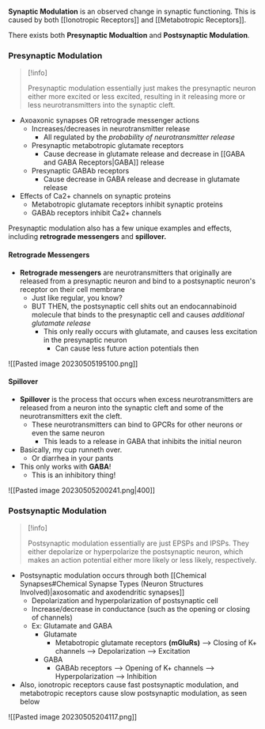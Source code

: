 **Synaptic Modulation** is an observed change in synaptic functioning. This is caused by both [[Ionotropic Receptors]] and [[Metabotropic Receptors]]. 

There exists both **Presynaptic Modualtion** and **Postsynaptic Modulation**.

### Presynaptic Modulation

> [!info]
> 
> Presynaptic modulation essentially just makes the presynaptic neuron either more excited or less excited, resulting in it releasing more or less neurotransmitters into the synaptic cleft.

- Axoaxonic synapses OR retrograde messenger actions
	- Increases/decreases in neurotransmitter release
		- All regulated by the *probability of neurotransmitter release*
	- Presynaptic metabotropic glutamate receptors
		- Cause decrease in glutamate release and decrease in [[GABA and GABA Receptors|GABA]] release
	- Presynaptic GABAb receptors
		- Cause decrease in GABA release and decrease in glutamate release
- Effects of Ca2+ channels on synaptic proteins
	- Metabotropic glutamate receptors inhibit synaptic proteins
	- GABAb receptors inhibit Ca2+ channels

Presynaptic modulation also has a few unique examples and effects, including **retrograde messengers** and **spillover.**

#### Retrograde Messengers
- **Retrograde messengers** are neurotransmitters that originally are released from a presynaptic neuron and bind to a postsynaptic neuron's receptor on their cell membrane
	- Just like regular, you know?
	- BUT THEN, the postsynaptic cell shits out an endocannabinoid molecule that binds to the presynaptic cell and causes *additional glutamate release*
		- This only really occurs with glutamate, and causes less excitation in the presynaptic neuron
			- Can cause less future action potentials then

![[Pasted image 20230505195100.png]]


#### Spillover
- **Spillover** is the process that occurs when excess neurotransmitters are released from a neuron into the synaptic cleft and some of the neurotransmitters exit the cleft.
	- These neurotransmitters can bind to GPCRs for other neurons or even the same neuron
		- This leads to a release in GABA that inhibits the initial neuron
- Basically, my cup runneth over.
	- Or diarrhea in your pants
- This only works with **GABA**!
	- This is an inhibitory thing!

![[Pasted image 20230505200241.png|400]]

### Postsynaptic Modulation

>[!info]
>
>Postsynaptic modulation essentially are just EPSPs and IPSPs. They either depolarize or hyperpolarize the postsynaptic neuron, which makes an action potential either more likely or less likely, respectively.

- Postsynaptic modulation occurs through both [[Chemical Synapses#Chemical Synapse Types (Neuron Structures Involved)|axosomatic and axodendritic synapses]]
	- Depolarization and hyperpolarization of postsynaptic cell
	- Increase/decrease in conductance (such as the opening or closing of channels)
	- Ex: Glutamate and GABA
		- Glutamate
			- Metabotropic glutamate receptors **(mGluRs)** --> Closing of K+ channels --> Depolarization --> Excitation
		- GABA
			- GABAb receptors --> Opening of K+ channels --> Hyperpolarization --> Inhibition
- Also, ionotropic receptors cause fast postsynaptic modulation, and metabotropic receptors cause slow postsynaptic modulation, as seen below

![[Pasted image 20230505204117.png]]